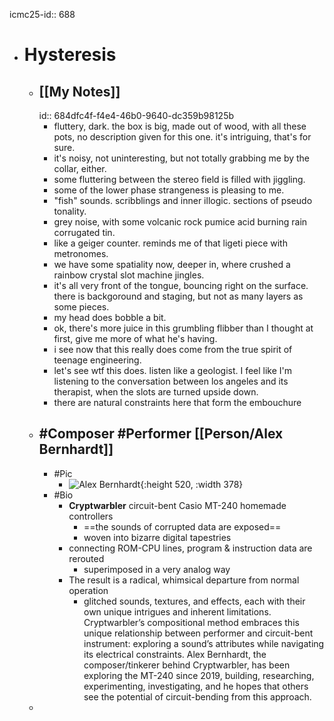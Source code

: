 icmc25-id:: 688

- # Hysteresis
	- ## [[My Notes]]
	  id:: 684dfc4f-f4e4-46b0-9640-dc359b98125b
		- fluttery, dark. the box is big, made out of wood, with all these pots, no description given for this one. it's intriguing, that's for sure.
		- it's noisy, not uninteresting, but not totally grabbing me by the collar, either.
		- some fluttering between the stereo field is filled with jiggling.
		- some of the lower phase strangeness is pleasing to me.
		- "fish" sounds. scribblings and inner illogic. sections of pseudo tonality.
		- grey noise, with some volcanic rock pumice acid burning rain corrugated tin.
		- like a geiger counter. reminds me of that ligeti piece with metronomes.
		- we have some spatiality now, deeper in, where crushed a rainbow crystal slot machine jingles.
		- it's all very front of the tongue, bouncing right on the surface. there is backgoround and staging, but not as many layers as some pieces.
		- my head does bobble a bit.
		- ok, there's more juice in this grumbling flibber than I thought at first, give me more of what he's having.
		- i see now that this really does come from the true spirit of teenage engineering.
		- let's see wtf this does. listen like a geologist. I feel like I'm listening to the conversation between los angeles and its therapist, when the slots are turned upside down.
		- there are natural constraints here that form the embouchure
	- ## #Composer #Performer [[Person/Alex Bernhardt]]
		- #Pic
			- ![Alex Bernhardt](https://icmc2025.sites.northeastern.edu/files/2025/06/688-Alexander-Bernhardt.jpg){:height 520, :width 378}
		- #Bio
			- **Cryptwarbler** circuit-bent Casio MT-240 homemade controllers
				- ==the sounds of corrupted data are exposed==
				- woven into bizarre digital tapestries
			- connecting ROM-CPU lines, program & instruction data are rerouted
				- superimposed in a very analog way
			- The result is a radical, whimsical departure from normal operation
				- glitched sounds, textures, and effects, each with their own unique intrigues and inherent limitations. Cryptwarbler’s compositional method embraces this unique relationship between performer and circuit-bent instrument: exploring a sound’s attributes while navigating its electrical constraints. Alex Bernhardt, the composer/tinkerer behind Cryptwarbler, has been exploring the MT-240 since 2019, building, researching, experimenting, investigating, and he hopes that others see the potential of circuit-bending from this approach.
	-